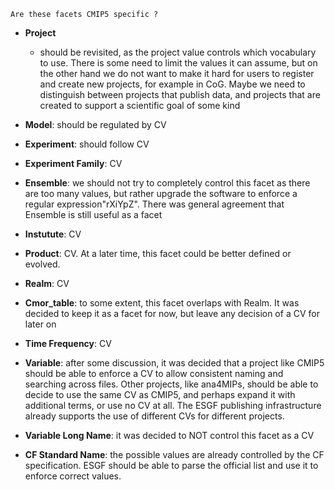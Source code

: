 `Are these facets CMIP5 specific ?`

* **Project**
	- should be revisited, as the project value controls which vocabulary to use. There is some need to limit the values it can assume, but on the other hand we do not want to make it hard for users to register and create new projects, for example in CoG. Maybe we need to distinguish between projects that publish data, and projects that are created to support a scientific goal of some kind

* **Model**: should be regulated by CV

* **Experiment**: should follow CV

* **Experiment Family**: CV

* **Ensemble**: we should not try to completely control this facet as there are too many values, but rather upgrade the software to enforce a regular expression"rXiYpZ". There was general agreement that Ensemble is still useful as a facet

* **Instutute**: CV

* **Product**: CV. At a later time, this facet could be better defined or evolved.

* **Realm**: CV

* **Cmor_table**: to some extent, this facet overlaps with Realm. It was decided to keep it as a facet for now, but leave any decision of a CV for later on

* **Time Frequency**: CV

* **Variable**: after some discussion, it was decided that a project like CMIP5 should be able to enforce a CV to allow consistent naming and searching across files. Other projects, like ana4MIPs, should be able to decide to use the same CV as CMIP5, and perhaps expand it with additional terms, or use no CV at all. 
The ESGF publishing infrastructure already supports the use of different CVs for different projects.

* **Variable Long Name**: it was decided to NOT control this facet as a CV

* **CF Standard Name**: the possible values are already controlled by the CF specification. ESGF should be able to parse the official list and use it to enforce correct values.
